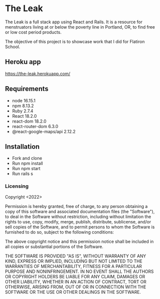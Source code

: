 # The Leak

The Leak is a full stack app using React and Rails. It is a resource for menstruators living at or below the poverty line in Portland, OR, to find free or low cost period products.

The objective of this project is to showcase work that I did for Flatiron School.

## Heroku app

https://the-leak.herokuapp.com/

## Requirements

* node 16.15.1
* npm 8.13.2
* Ruby 2.7.4
* React 18.2.0
* react-dom 18.2.0
* react-router-dom 6.3.0
* @react-google-maps/api 2.12.2

## Installation

* Fork and clone
* Run npm install
* Run npm start
* Run rails s

### Licensing
Copyright <2022> <COPYRIGHT HOLDER>

Permission is hereby granted, free of charge, to any person obtaining a copy of this software and associated documentation files (the "Software"), to deal in the Software without restriction, including without limitation the rights to use, copy, modify, merge, publish, distribute, sublicense, and/or sell copies of the Software, and to permit persons to whom the Software is furnished to do so, subject to the following conditions:

The above copyright notice and this permission notice shall be included in all copies or substantial portions of the Software.

THE SOFTWARE IS PROVIDED "AS IS", WITHOUT WARRANTY OF ANY KIND, EXPRESS OR IMPLIED, INCLUDING BUT NOT LIMITED TO THE WARRANTIES OF MERCHANTABILITY, FITNESS FOR A PARTICULAR PURPOSE AND NONINFRINGEMENT. IN NO EVENT SHALL THE AUTHORS OR COPYRIGHT HOLDERS BE LIABLE FOR ANY CLAIM, DAMAGES OR OTHER LIABILITY, WHETHER IN AN ACTION OF CONTRACT, TORT OR OTHERWISE, ARISING FROM, OUT OF OR IN CONNECTION WITH THE SOFTWARE OR THE USE OR OTHER DEALINGS IN THE SOFTWARE.


